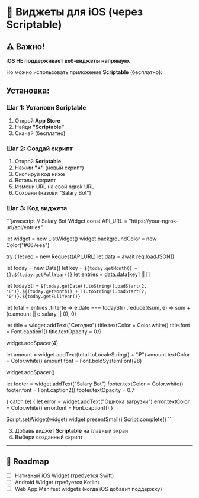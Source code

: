 # 📱 Виджеты для iOS (через Scriptable)

## ⚠️ Важно!
**iOS НЕ поддерживает веб-виджеты напрямую.**

Но можно использовать приложение **Scriptable** (бесплатно):

## Установка:

### Шаг 1: Установи Scriptable
1. Открой **App Store**
2. Найди **"Scriptable"**
3. Скачай (бесплатно)

### Шаг 2: Создай скрипт
1. Открой **Scriptable**
2. Нажми **"+"** (новый скрипт)
3. Скопируй код ниже
4. Вставь в скрипт
5. Измени URL на свой ngrok URL
6. Сохрани (назови "Salary Bot")

### Шаг 3: Код виджета

\`\`\`javascript
// Salary Bot Widget
const API_URL = "https://your-ngrok-url/api/entries"

let widget = new ListWidget()
widget.backgroundColor = new Color("#667eea")

try {
  let req = new Request(API_URL)
  let data = await req.loadJSON()
  
  let today = new Date()
  let key = `${today.getMonth() + 1}.${today.getFullYear()}`
  let entries = data.data[key] || []
  
  let todayStr = `${today.getDate().toString().padStart(2, '0')}.${(today.getMonth() + 1).toString().padStart(2, '0')}.${today.getFullYear()}`
  
  let total = entries
    .filter(e => e.date === todayStr)
    .reduce((sum, e) => sum + (e.amount || e.salary || 0), 0)
  
  let title = widget.addText("Сегодня")
  title.textColor = Color.white()
  title.font = Font.caption1()
  title.textOpacity = 0.9
  
  widget.addSpacer(4)
  
  let amount = widget.addText(total.toLocaleString() + "₽")
  amount.textColor = Color.white()
  amount.font = Font.boldSystemFont(28)
  
  widget.addSpacer()
  
  let footer = widget.addText("Salary Bot")
  footer.textColor = Color.white()
  footer.font = Font.caption2()
  footer.textOpacity = 0.7
  
} catch (e) {
  let error = widget.addText("Ошибка загрузки")
  error.textColor = Color.white()
  error.font = Font.caption1()
}

Script.setWidget(widget)
widget.presentSmall()
Script.complete()
\`\`\`

3. Добавь виджет **Scriptable** на главный экран
4. Выбери созданный скрипт

---

## 🎯 Roadmap

- [ ] Нативный iOS Widget (требуется Swift)
- [ ] Android Widget (требуется Kotlin)
- [ ] Web App Manifest widgets (когда iOS добавит поддержку)
